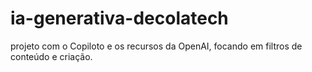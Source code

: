 # ia-generativa-decolatech
projeto com o Copiloto e os recursos da OpenAI, focando em filtros de conteúdo e criação. 
